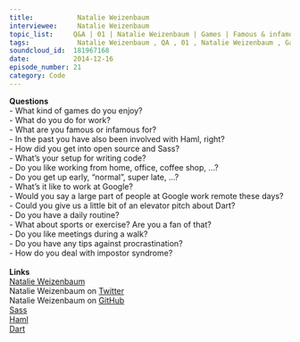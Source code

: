 ```yaml
--- 
title:           Natalie Weizenbaum 
interviewee:     Natalie Weizenbaum 
topic_list:     Q&A | 01 | Natalie Weizenbaum | Games | Famous & infamous | Haml | Open Source | Coding setup | Daily routine | Working @ Google | Dart | Procrastination | Impostor syndrome
tags:            Natalie Weizenbaum , QA , 01 , Natalie Weizenbaum , Games , Famous  infamous , Haml , Open Source , Coding setup , Daily routine , Working  Google , Dart , Procrastination , Impostor syndrome
soundcloud_id:  181967168
date:           2014-12-16
episode_number: 21
category: Code
---
```


<p class="show_notes_display"><b>Questions</b><br>- What kind of games do you enjoy?<br>- What do you do for work?<br>- What are you famous or infamous for?<br>- In the past you have also been involved with Haml, right?<br>- How did you get into open source and Sass?<br>- What’s your setup for writing code?<br>- Do you like working from home, office, coffee shop, …?<br>- Do you get up early, “normal”, super late, …?<br>- What’s it like to work at Google?<br>- Would you say a large part of people at Google work remote these days?<br>- Could you give us a little bit of an elevator pitch about Dart?<br>- Do you have a daily routine?<br>- What about sports or exercise? Are you a fan of that?<br>- Do you like meetings during a walk?<br>- Do you have any tips against procrastination?<br>- How do you deal with impostor syndrome?<br><br><b>Links</b><br><a rel="nofollow" target="_blank" href="http://nex-3.com/">Natalie Weizenbaum</a><br>Natalie Weizenbaum on <a rel="nofollow" target="_blank" href="https://twitter.com/nex3">Twitter</a><br><span>Natalie Weizenbaum on <a rel="nofollow" target="_blank" href="https://github.com/nex3">GitHub</a></span><br><a rel="nofollow" target="_blank" href="http://sass-lang.com/">Sass</a><br><a rel="nofollow" target="_blank" href="http://haml.info/">Haml</a><br><a rel="nofollow" target="_blank" href="https://www.dartlang.org/">Dart</a></p>

